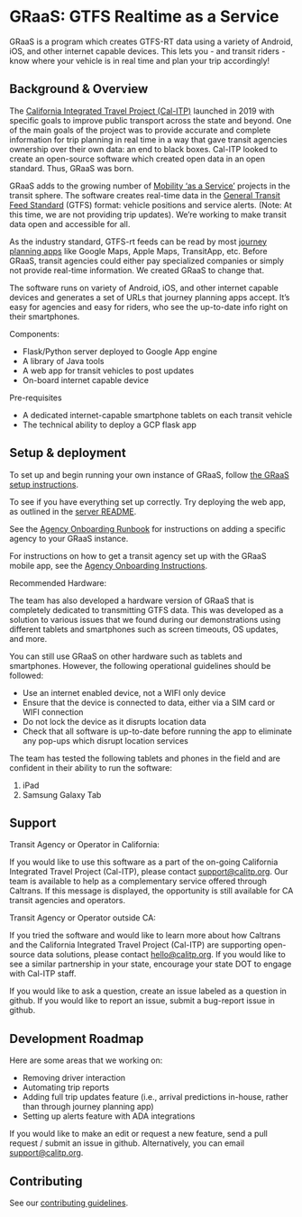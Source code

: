 
GRaaS: GTFS Realtime as a Service
==================================
GRaaS is a program which creates GTFS-RT data using a variety of Android, iOS, and other internet capable devices. This lets you - and transit riders - know where your vehicle is in real time and plan your trip accordingly!

Background & Overview
---------------------

The [California Integrated Travel Project (Cal-ITP)](https://www.calitp.org/) launched in 2019 with specific goals to improve public transport across the state and beyond. One of the main goals of the project was to provide accurate and complete information for trip planning in real time in a way that gave transit agencies ownership over their own data: an end to black boxes. Cal-ITP looked to create an open-source software which created open data in an open standard. Thus, GRaaS was born.

GRaaS adds to the growing number of [Mobility ‘as a Service’](https://en.wikipedia.org/wiki/Mobility_as_a_service) projects in the transit sphere. The software creates real-time data in the [General Transit Feed Standard](https://gtfs.org/) (GTFS) format: vehicle positions and service alerts. (Note: At this time, we are not providing trip updates). We’re working to make transit data open and accessible for all.

As the industry standard, GTFS-rt feeds can be read by most [journey planning apps](https://en.wikipedia.org/wiki/Journey_planner) like Google Maps, Apple Maps, TransitApp, etc. Before GRaaS, transit agencies could either pay specialized companies or simply not provide real-time information. We created GRaaS to change that.

The software runs on variety of Android, iOS, and other internet capable devices and generates a set of URLs that journey planning apps accept. It’s easy for agencies and easy for riders, who see the up-to-date info right on their smartphones.

Components:

- Flask/Python server deployed to Google App engine
- A library of Java tools
- A web app for transit vehicles to post updates
- On-board internet capable device

Pre-requisites

- A dedicated internet-capable smartphone tablets on each transit vehicle
- The technical ability to deploy a GCP flask app

Setup & deployment
--------------------

To set up and begin running your own instance of GRaaS, follow [the GRaaS setup instructions](new-instance-setup.md).

To see if you have everything set up correctly. Try deploying the web app, as outlined in the [server README](server/README.md).

See the [Agency Onboarding Runbook](server/onboarding-runbook.md) for instructions on adding a specific agency to your GRaaS instance.

For instructions on how to get a transit agency set up with the GRaaS mobile app, see the [Agency Onboarding Instructions](https://docs.google.com/document/d/1wlE91hMZ4HbYk1TcTEhbaRaz_T_7rdsDazqphVUZ2l0/).


Recommended Hardware:

The team has also developed a hardware version of GRaaS that is completely dedicated to transmitting GTFS data. This was developed as a solution to various issues that we found during our demonstrations using different tablets and smartphones such as screen timeouts, OS updates, and more.

You can still use GRaaS on other hardware such as tablets and smartphones. However, the following operational guidelines should be followed:

- Use an internet enabled device, not a WIFI only device
- Ensure that the device is connected to data, either via a SIM card or WIFI connection
- Do not lock the device as it disrupts location data
- Check that all software is up-to-date before running the app to eliminate any pop-ups which disrupt location services

The team has tested the following tablets and phones in the field and are confident in their ability to run the software:

1. iPad
1. Samsung Galaxy Tab

Support
-------

Transit Agency or Operator in California:

If you would like to use this software as a part of the on-going California Integrated Travel Project (Cal-ITP), please contact <support@calitp.org>. Our team is available to help as a complementary service offered through Caltrans. If this message is displayed, the opportunity is still available for CA transit agencies and operators.

Transit Agency or Operator outside CA:

If you tried the software and would like to learn more about how Caltrans and the California Integrated Travel Project (Cal-ITP) are supporting open-source data solutions, please contact <hello@calitp.org>. If you would like to see a similar partnership in your state, encourage your state DOT to engage with Cal-ITP staff.


If you would like to ask a question, create an issue labeled as a question in github. If you would like to report an issue, submit a bug-report issue in github.

Development Roadmap
--------------------

Here are some areas that we working on:

- Removing driver interaction
- Automating trip reports
- Adding full trip updates feature (i.e., arrival predictions in-house, rather than through journey planning app)
- Setting up alerts feature with ADA integrations

If you would like to make an edit or request a new feature, send a pull request / submit an issue in github. Alternatively, you can email <support@calitp.org>.

Contributing
------------

See our [contributing guidelines](CONTRIBUTING.md).